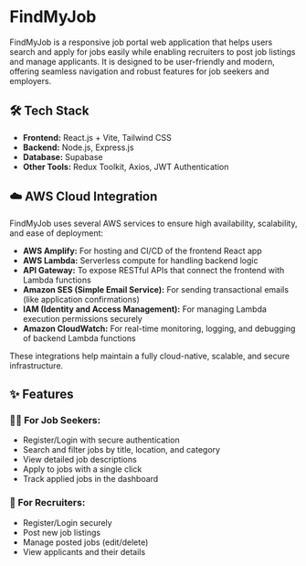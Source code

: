 # FindMyJob

FindMyJob is a responsive job portal web application that helps users search and apply for jobs easily while enabling recruiters to post job listings and manage applicants. It is designed to be user-friendly and modern, offering seamless navigation and robust features for job seekers and employers.

## 🛠️ Tech Stack

- **Frontend:** React.js + Vite, Tailwind CSS
- **Backend:** Node.js, Express.js
- **Database:** Supabase
- **Other Tools:** Redux Toolkit, Axios, JWT Authentication

## ☁️ AWS Cloud Integration

FindMyJob uses several AWS services to ensure high availability, scalability, and ease of deployment:

- **AWS Amplify:** For hosting and CI/CD of the frontend React app
- **AWS Lambda:** Serverless compute for handling backend logic
- **API Gateway:** To expose RESTful APIs that connect the frontend with Lambda functions
- **Amazon SES (Simple Email Service):** For sending transactional emails (like application confirmations)
- **IAM (Identity and Access Management):** For managing Lambda execution permissions securely
- **Amazon CloudWatch:** For real-time monitoring, logging, and debugging of backend Lambda functions

These integrations help maintain a fully cloud-native, scalable, and secure infrastructure.

## ✨ Features

### 👨‍💼 For Job Seekers:
- Register/Login with secure authentication
- Search and filter jobs by title, location, and category
- View detailed job descriptions
- Apply to jobs with a single click
- Track applied jobs in the dashboard

### 🏢 For Recruiters:
- Register/Login securely
- Post new job listings
- Manage posted jobs (edit/delete)
- View applicants and their details

